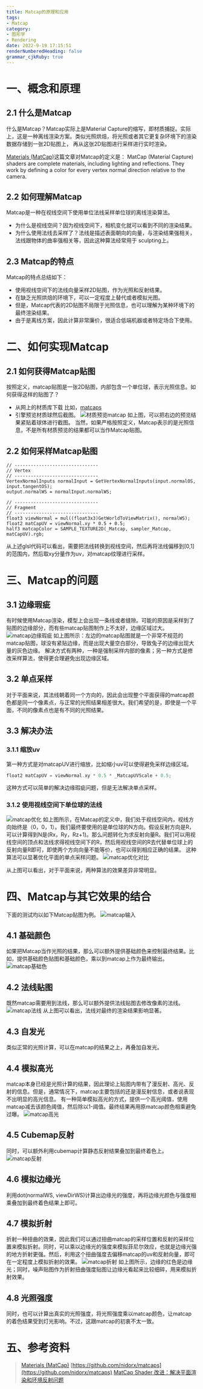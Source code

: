 ```yaml
---
title: Matcap的原理和应用
tags:
- Matcap
category: 
- 图形学
- Rendering
date: 2022-9-19 17:15:51
renderNumberedHeading: false
grammar_cjkRuby: true
---
```



# 一、概念和原理
## 2.1 什么是Matcap
  什么是Matcap？Matcap实际上是Material Capture的缩写，即材质捕捉。实际上，这是一种离线渲染方案。类似光照烘焙，将光照或者其它更复杂环境下的渲染数据存储到一张2D贴图上， 再从这张2D贴图进行采样进行实时渲染。

[Materials (MatCap)](https://help.sketchfab.com/hc/en-us/articles/115003065883-Materials-MatCap-)这篇文章对Matcap的定义是：
MatCap (Material Capture) shaders are complete materials, including lighting and reflections. They work by defining a color for every vertex normal direction relative to the camera. 

## 2.2 如何理解Matcap
Matcap是一种在视线空间下使用单位法线采样单位球的离线渲染算法。
- 为什么是视线空间？因为视线空间下，相机变化就可以看到不同的渲染结果。
- 为什么使用法线去采样了？法线是描述表面朝向的向量，与渲染结果强相关，法线跟物体的曲率强相关等，因此这种算法经常用于 sculpting上。


## 2.3 Matcap的特点
Matcap的特点总结如下：
 - 使用视线空间下的法线向量采样2D贴图，作为光照和反射结果。
 - 在缺乏光照烘焙的环境下，可以一定程度上替代或者模拟光图。
 - 但是，Matcap代表的2D贴图不局限于光照信息，也可以理解为某种环境下的最终渲染结果。
 - 由于是离线方案，因此计算非常廉价，很适合低端机器或者特定场合下使用。

# 二、如何实现Matcap
## 2.1 如何获得Matcap贴图
按照定义，matcap贴图是一张2D贴图，内部包含一个单位球，表示光照信息。如何获得这样的贴图了？
- 从网上的材质库下载
  比如，[matcaps](https://github.com/nidorx/matcaps)
- 引擎预览材质球然后截图。
![材质预览matcap](https://raw.githubusercontent.com/xpc-yx/markdown_img/master/小书匠/材质预览matcap.png)
如上图，可以把右边的预览结果紧贴着球体进行截图。
当然，如果严格按照定义，Matcap表示的是光照信息，不是所有材质预览的结果都可以当作Matcap贴图。

## 2.2 如何采样Matcap贴图

``` cpp?linenums
// -------------------------------
// Vertex
// -------------------------------
VertexNormalInputs normalInput = GetVertexNormalInputs(input.normalOS, input.tangentOS);
output.normalWS = normalInput.normalWS;

// -------------------------------
// Fragment
// -------------------------------
float3 viewNormal = mul((float3x3)GetWorldToViewMatrix(), normalWS);
float2 matCapUV = viewNormal.xy * 0.5 + 0.5;
half3 matcapColor = SAMPLE_TEXTURE2D(_Matcap, sampler_Matcap, matCapUV).rgb;
```
从上述glsl代码可以看出，需要把法线转换到视线空间，然后再将法线偏移到[0,1]的范围内，然后取xy分量作为uv，对matcap纹理进行采样。

# 三、Matcap的问题
## 3.1 边缘瑕疵
有时候使用Matcap渲染，模型上会出现一条线或者缝隙。可能的原因是采样到了贴图的边缘部分，而有些matcap贴图制作上不太好，边缘区域过大。
![matcap边缘瑕疵](https://raw.githubusercontent.com/xpc-yx/markdown_img/master/小书匠/matcap边缘瑕疵.png)
如上图所示：左边的matcap贴图就是一个非常不规范的matcap贴图，球没有紧贴边缘，而是出现大量空白部分，导致兔子的边缘出现大量的灰色边缘。
解决方式有两种，一种是强制采样内部的像素；另一种方式是修改采样算法，使得更合理避免出现边缘区域。
## 3.2 单点采样
对于平面来说，其法线朝着同一个方向的，因此会出现整个平面获得的matcap颜色都是同一个像素点，与正常的光照结果相差很大。我们希望的是，即使是一个平面，不同的像素点也是有不同的光照结果。

## 3.3 解决办法
### 3.1.1 缩放uv
第一种方式是对matcapUV进行缩放，比如缩小uv可以使得避免采样边缘区域。

``` cpp
float2 matCapUV = viewNormal.xy * 0.5 * _MatcapUVScale + 0.5;
```
这种方式可以简单的解决边缘瑕疵问题，但是无法解决单点采样。


### 3.1.2 使用视线空间下单位球的法线
![matcap优化](https://raw.githubusercontent.com/xpc-yx/markdown_img/master/小书匠/matcap优化.png)
如上图所示，在Matcap的定义中，我们处于视线空间内，视线方向始终是（0，0，1）。我们最终要使用的是单位球的N方向。假设反射方向是R，可以计算得到N是(Rx，Ry，Rz+1)。那么问题转化为求反射向量R。我们可以用视线空间的顶点和法线求得视线空间下的R，然后用视线空间的R去代替单位球上的反射向量R即可，即使两个方向向量不能等价，也可以得到相应正确的结果。
这种算法可以显著优化平面的单点采样问题。
![matcap优化对比](https://raw.githubusercontent.com/xpc-yx/markdown_img/master/小书匠/matcap优化对比.png)

从上图可以看出，对于平面来说，两种算法的效果差异非常明显。

# 四、Matcap与其它效果的结合
下面的测试均以如下Matcap贴图为例。
![matcap输入](https://raw.githubusercontent.com/xpc-yx/markdown_img/master/小书匠/matcap输入.png)
## 4.1 基础颜色
如果把Matcap当作光照的结果，那么可以额外提供基础颜色来控制最终结果。比如，提供基础颜色贴图和基础颜色，乘以到matcap上作为最终输出。
![matcap基础色](https://raw.githubusercontent.com/xpc-yx/markdown_img/master/小书匠/matcap基础色.png)
## 4.2 法线贴图
既然matcap需要用到法线，那么可以额外提供法线贴图去修改像素的法线。
![matcap法线](https://raw.githubusercontent.com/xpc-yx/markdown_img/master/小书匠/matcap法线.png)
从上图可以看出，法线对最终的渲染结果影响显著。

## 4.3 自发光
类似正常的光照计算，可以在matcap的结果之上，再叠加自发光。

## 4.4 模拟高光
matcap本身已经是光照计算的结果，因此理论上贴图内带有了漫反射、高光、反射的信息。但是，通常情况下，matcap主要包括的还是漫反射信息，或者说表现不出明显的高光信息。
有一种简单模拟高光的方式，提供一个高光阈值，使用matcap减去该颜色阈值，然后除以1-阈值。最终结果再用原matcap颜色相乘避免过曝。
![matcap高光](https://raw.githubusercontent.com/xpc-yx/markdown_img/master/小书匠/matcap高光.png)

## 4.5 Cubemap反射
同时，可以额外利用cubemap计算静态反射结果叠加到最终着色上。
![matcap反射](https://raw.githubusercontent.com/xpc-yx/markdown_img/master/小书匠/matcap反射.png)

## 4.6 模拟边缘光
利用dot(normalWS, viewDirWS)计算出边缘光的强度，再将边缘光颜色与强度相乘叠加到最终着色结果上即可。

## 4.7 模拟折射
折射一种扭曲的效果，因此我们可以通过扭曲matcap的采样位置和反射的采样位置来模拟折射。同时，可以乘以边缘光的强度来模拟菲尼尔效应，也就是边缘光强的地方折射更强。然后，利用这个扭曲强度去偏移matcap的uv和反射向量，即可在一定程度上模拟折射的效果。
![matcap折射](https://raw.githubusercontent.com/xpc-yx/markdown_img/master/小书匠/matcap折射.png)
如上图所示，边缘的红色是边缘光；同时，噪声贴图作为折射扭曲强度贴图让边缘光看起来比较细碎，用来模拟折射效果。

## 4.8 光照强度
同时，也可以计算出真实的光照强度，将光照强度乘以matcap颜色，让matcap的着色结果受到灯光影响。不过，这跟matcap的初衷不太一致。


# 五、参考资料

> [Materials (MatCap)]([Matcap的原理和应用](xsjapp://doc/b62819d2-d505-4107-8b34-5a176c25bc82#xsj_1702740535139))
> [https://github.com/nidorx/matcaps](https://github.com/nidorx/matcaps)
> [MatCap Shader 改进：解决平面渲染和环境反射问题](https://zhuanlan.zhihu.com/p/79040521)